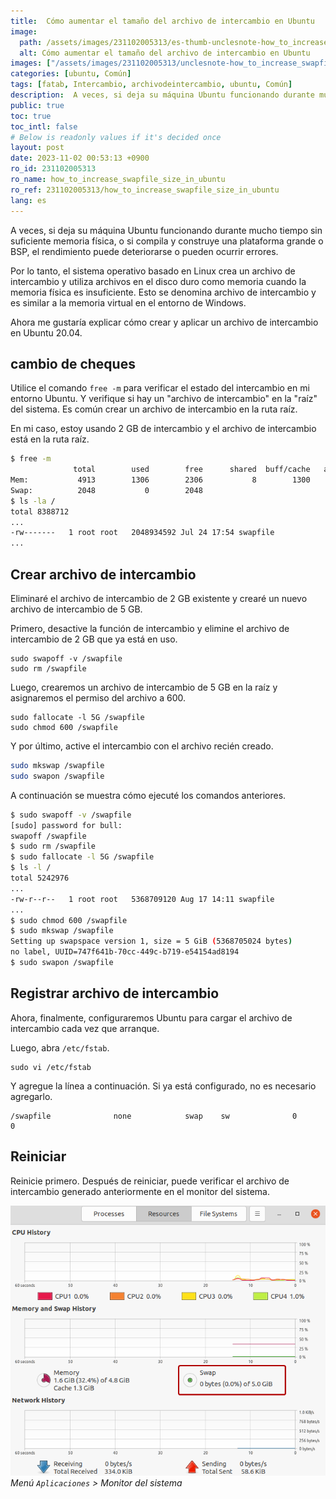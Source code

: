 ```yaml
---
title:  Cómo aumentar el tamaño del archivo de intercambio en Ubuntu
image:
  path: /assets/images/231102005313/es-thumb-unclesnote-how_to_increase_swapfile_size_in_ubuntu.png
  alt: Cómo aumentar el tamaño del archivo de intercambio en Ubuntu
images: ["/assets/images/231102005313/unclesnote-how_to_increase_swapfile_size_in_ubuntu-applications_menu_system_monitor.png"]
categories: [ubuntu, Común]
tags: [fatab, Intercambio, archivodeintercambio, ubuntu, Común]
description:  A veces, si deja su máquina Ubuntu funcionando durante mucho tiempo sin suficiente memoria física, o si compila y construye una plataforma grande o BSP, el
public: true
toc: true
toc_intl: false
# Below is readonly values if it's decided once
layout: post
date: 2023-11-02 00:53:13 +0900
ro_id: 231102005313
ro_name: how_to_increase_swapfile_size_in_ubuntu
ro_ref: 231102005313/how_to_increase_swapfile_size_in_ubuntu
lang: es
---
```

A veces, si deja su máquina Ubuntu funcionando durante mucho tiempo sin suficiente memoria física, o si compila y construye una plataforma grande o BSP, el rendimiento puede deteriorarse o pueden ocurrir errores.  

Por lo tanto, el sistema operativo basado en Linux crea un archivo de intercambio y utiliza archivos en el disco duro como memoria cuando la memoria física es insuficiente. Esto se denomina archivo de intercambio y es similar a la memoria virtual en el entorno de Windows.  

Ahora me gustaría explicar cómo crear y aplicar un archivo de intercambio en Ubuntu 20.04.  
## cambio de cheques
Utilice el comando `free -m` para verificar el estado del intercambio en mi entorno Ubuntu. Y verifique si hay un "archivo de intercambio" en la "raíz" del sistema. Es común crear un archivo de intercambio en la ruta raíz.  

En mi caso, estoy usando 2 GB de intercambio y el archivo de intercambio está en la ruta raíz.  

````bash
$ free -m
              total        used        free      shared  buff/cache   available
Mem:           4913        1306        2306           8        1300        3359
Swap:          2048           0        2048
$ ls -la /
total 8388712
...
-rw-------   1 root root   2048934592 Jul 24 17:54 swapfile
...
````
## Crear archivo de intercambio
Eliminaré el archivo de intercambio de 2 GB existente y crearé un nuevo archivo de intercambio de 5 GB.  

Primero, desactive la función de intercambio y elimine el archivo de intercambio de 2 GB que ya está en uso.  

```shell
sudo swapoff -v /swapfile
sudo rm /swapfile
```
Luego, crearemos un archivo de intercambio de 5 GB en la raíz y asignaremos el permiso del archivo a 600.  

```shell
sudo fallocate -l 5G /swapfile
sudo chmod 600 /swapfile 
```
Y por último, active el intercambio con el archivo recién creado.  

```bash
sudo mkswap /swapfile
sudo swapon /swapfile
```
A continuación se muestra cómo ejecuté los comandos anteriores.  

```bash
$ sudo swapoff -v /swapfile
[sudo] password for bull: 
swapoff /swapfile
$ sudo rm /swapfile
$ sudo fallocate -l 5G /swapfile
$ ls -l /
total 5242976
...
-rw-r--r--   1 root root   5368709120 Aug 17 14:11 swapfile
...
$ sudo chmod 600 /swapfile 
$ sudo mkswap /swapfile
Setting up swapspace version 1, size = 5 GiB (5368705024 bytes)
no label, UUID=747f641b-70cc-449c-b719-e54154ad8194
$ sudo swapon /swapfile
```
## Registrar archivo de intercambio
Ahora, finalmente, configuraremos Ubuntu para cargar el archivo de intercambio cada vez que arranque.  

Luego, abra `/etc/fstab`.  

```shell
sudo vi /etc/fstab    
```
Y agregue la línea a continuación. Si ya está configurado, no es necesario agregarlo.  

```shell
/swapfile              none            swap    sw              0       0
```
## Reiniciar
Reinicie primero. Después de reiniciar, puede verificar el archivo de intercambio generado anteriormente en el monitor del sistema.  

![Menú `Aplicaciones` > Monitor del sistema](/assets/images/231102005313/unclesnote-how_to_increase_swapfile_size_in_ubuntu-applications_menu_system_monitor.png)
_Menú `Aplicaciones` > Monitor del sistema_


